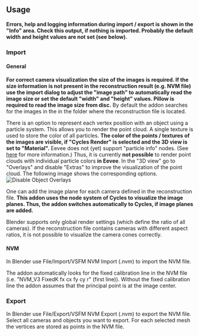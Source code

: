 ## Usage

**Errors, help and logging information during import / export is shown in the "Info" area. Check this output, if nothing is imported. Probably the default width and height values are not set (see below).**

### Import

#### General

**For correct camera visualization the size of the images is required. If the size information is not present in the reconstruction result (e.g. NVM file) use the import dialog to adjust the "image path" to automatically read the image size or set the default "width" and "height" values. Pillow is required to read the image size from disc.** By default the addon searches for the images in the in the folder where the reconstruction file is located. 

There is an option to represent each vertex position with an object using a particle system. This allows you to render the point cloud. A single texture is used to store the color of all particles. **The color of the points / textures of the images are visible, if "Cycles Render" is selected and the 3D view is set to "Material".** Eevee does not (yet) support "particle info" nodes. (See [here](https://docs.blender.org/manual/es/dev/render/eevee/materials/nodes_support.html) for more information.) Thus, it is currently **not possible** to render point clouds with individual particle colors **in Eevee**. In the "3D view" go to "Overlays" and disable "Extras" to improve the visualization of the point cloud. The following image shows the corresponding options. 
![Disable Object Overlays](https://github.com/SBCV/Blender-Import-NVM-Addon/blob/master/images/disable_object_extras_overlay_annotation.jpg)

One can add the image plane for each camera defined in the reconstruction file. **This addon uses the node system of Cycles to visualize the image planes. Thus, the addon switches automatically to Cycles, if image planes are added.** 

Blender supports only global render settings (which define the ratio of all cameras). If the reconstruction file contains cameras with different aspect ratios, it is not possible to visualize the camera cones correctly. 

#### NVM
In Blender use File/Import/VSFM NVM Import (.nvm) to import the NVM file. 

The addon automatically looks for the fixed calibration line in the NVM file (i.e. "NVM_V3 FixedK fx cx fy cy r"  (first line)).
Without the fixed calibration line the addon assumes that the principal point is at the image center. 


### Export
In Blender use File/Export/VSFM NVM Export (.nvm) to export the NVM file. 
Select all cameras and objects you want to export. For each selected mesh the vertices are stored as points in the NVM file.
